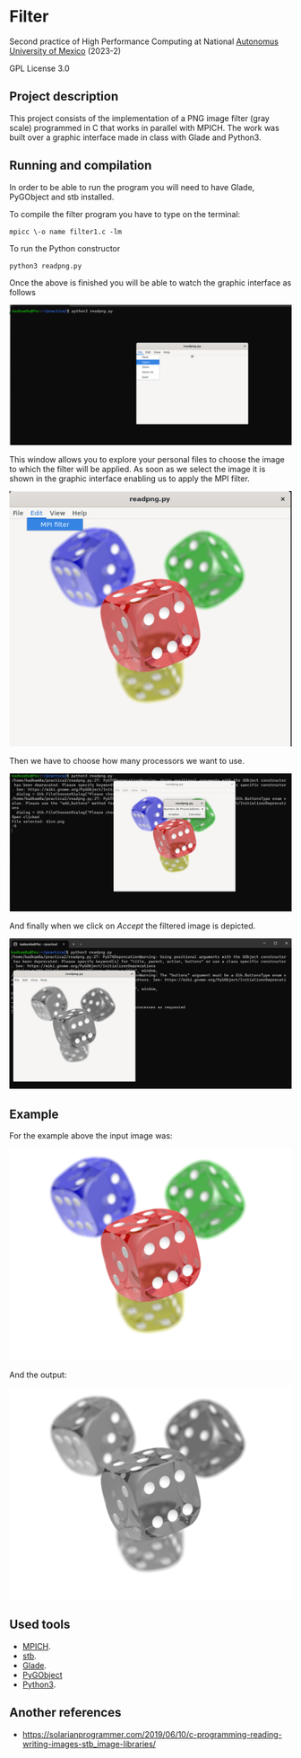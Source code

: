 # Filter
Second practice of High Performance Computing at National [Autonomus University of Mexico](https://www.unam.mx/) (2023-2)


GPL License 3.0



## Project description
This project consists of the implementation of a PNG image filter (gray scale) programmed in C that works in parallel with MPICH. The work was built over a graphic interface made in class with Glade and Python3.

## Running and compilation
In order to be able to run the program you will need to have Glade, PyGObject and stb installed.


To compile the filter program you have to type on the terminal:
```
mpicc \-o name filter1.c -lm
```
To run the Python constructor
```
python3 readpng.py
```

Once the above is finished you will be able to watch the graphic interface as follows


![Graphic interface screenshot](https://github.com/Kadkam8a/Filter/blob/main/glade.png)

This window allows you to explore your personal files to choose the image to which the filter will be applied. As soon as we select the image it is shown in the graphic interface enabling us to apply the MPI filter.


![](https://github.com/Kadkam8a/Filter/blob/main/mpifilter.png)


Then we have to choose how many processors we want to use.


![](https://github.com/Kadkam8a/Filter/blob/main/noprocessors.png)


And finally when we click on *Accept* the filtered image is depicted.


![](https://github.com/Kadkam8a/Filter/blob/main/result.png)

## Example
For the example above the input image was:

![](https://github.com/Kadkam8a/Filter/blob/main/dice.png)

And the output:

![](https://github.com/Kadkam8a/Filter/blob/main/Shapes_gray.png)

## Used tools

- [MPICH](https://www.mpich.org/).
- [stb](https://github.com/nothings/stb).
- [Glade](https://developer-old.gnome.org/gtkmm-tutorial/stable/chapter-builder.html.es).
- [PyGObject](https://pypi.org/project/PyGObject/)
- [Python3](https://www.python.org/).
## Another references
- https://solarianprogrammer.com/2019/06/10/c-programming-reading-writing-images-stb_image-libraries/
